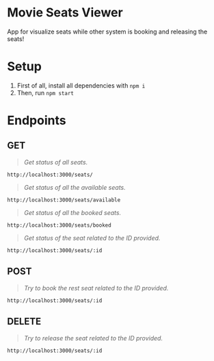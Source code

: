 # Movie Seats Viewer

App for visualize seats while other system is booking and releasing the seats!

# Setup
1. First of all, install all dependencies with `npm i`
2. Then, run `npm start`

# Endpoints

## GET

> *Get status of all seats.*
> 
`http://localhost:3000/seats/`

> *Get status of all the available seats.*
> 
`http://localhost:3000/seats/available`

> *Get status of all the booked seats.*
> 
`http://localhost:3000/seats/booked`

> *Get status of the seat related to the ID provided.*
> 
`http://localhost:3000/seats/:id`

## POST

> *Try to book the rest seat related to the ID provided.*
> 
`http://localhost:3000/seats/:id`

## DELETE

> *Try to release the seat related to the ID provided.*
> 
`http://localhost:3000/seats/:id`
